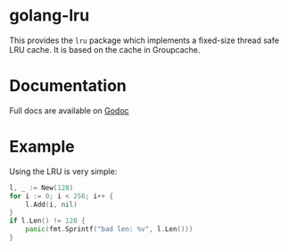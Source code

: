 # golang-lru

This provides the `lru` package which implements a fixed-size
thread safe LRU cache. It is based on the cache in Groupcache.

# Documentation

Full docs are available on [Godoc](http://godoc.org/github.com/errorhandler/golang-lru)

# Example

Using the LRU is very simple:

```go
l, _ := New(128)
for i := 0; i < 256; i++ {
    l.Add(i, nil)
}
if l.Len() != 128 {
    panic(fmt.Sprintf("bad len: %v", l.Len()))
}
```
